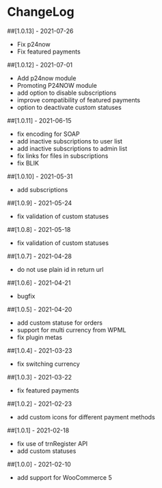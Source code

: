# ChangeLog
##[1.0.13] - 2021-07-26
- Fix p24now
- Fix featured payments

##[1.0.12] - 2021-07-01
- Add p24now module
- Promoting P24NOW module
- add option to disable subscriptions
- improve compatibility of featured payments
- option to deactivate custom statuses

##[1.0.11] - 2021-06-15
- fix encoding for SOAP
- add inactive subscriptions to user list
- add inactive subscriptions to admin list
- fix links for files in subscriptions
- fix BLIK

##[1.0.10] - 2021-05-31
- add subscriptions

##[1.0.9] - 2021-05-24
- fix validation of custom statuses

##[1.0.8] - 2021-05-18
- fix validation of custom statuses

##[1.0.7] - 2021-04-28
- do not use plain id in return url

##[1.0.6] - 2021-04-21
- bugfix

##[1.0.5] - 2021-04-20
- add custom statuse for orders
- support for multi currency from WPML
- fix plugin metas

##[1.0.4] - 2021-03-23
- fix switching currency

##[1.0.3] - 2021-03-22
- fix featured payments

##[1.0.2] - 2021-02-23
- add custom icons for different payment methods

##[1.0.1] - 2021-02-18
- fix use of trnRegister API
- add custom statuses

##[1.0.0] - 2021-02-10
- add support for WooCommerce 5
